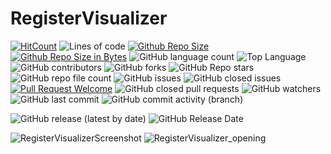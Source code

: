 # RegisterVisualizer
[![HitCount](https://hits.dwyl.com/rendayigit/RegisterVisualizer.svg?style=flat)](http://hits.dwyl.com/rendayigit/RegisterVisualizer)
![Lines of code](https://tokei.rs/b1/github/rendayigit/RegisterVisualizer)
[![Github Repo Size](https://img.shields.io/github/repo-size/rendayigit/RegisterVisualizer)](https://github.com/rendayigit/RegisterVisualizer)
[![Github Repo Size in Bytes](https://img.shields.io/github/languages/code-size/rendayigit/RegisterVisualizer)](https://github.com/rendayigit/RegisterVisualizer)
![GitHub language count](https://img.shields.io/github/languages/count/rendayigit/RegisterVisualizer)
![Top Language](https://img.shields.io/github/languages/top/rendayigit/RegisterVisualizer)
![GitHub contributors](https://img.shields.io/github/contributors/rendayigit/registervisualizer)
![GitHub forks](https://img.shields.io/github/forks/rendayigit/registervisualizer?style=flat)
![GitHub Repo stars](https://img.shields.io/github/stars/rendayigit/registervisualizer?style=flat)
![GitHub repo file count](https://img.shields.io/github/directory-file-count/rendayigit/registervisualizer?style=flat)
![GitHub issues](https://img.shields.io/github/issues-raw/rendayigit/registervisualizer)
![GitHub closed issues](https://img.shields.io/github/issues-closed-raw/rendayigit/registervisualizer)
[![Pull Request Welcome](https://img.shields.io/github/issues-pr/rendayigit/RegisterVisualizer)](https://github.com/rendayigit/RegisterVisualizer/pulls)
![GitHub closed pull requests](https://img.shields.io/github/issues-pr-closed-raw/rendayigit/registervisualizer)
![GitHub watchers](https://img.shields.io/github/watchers/rendayigit/registervisualizer)
![GitHub last commit](https://img.shields.io/github/last-commit/rendayigit/registervisualizer)
![GitHub commit activity (branch)](https://img.shields.io/github/commit-activity/m/rendayigit/registervisualizer)

![GitHub release (latest by date)](https://img.shields.io/github/downloads/rendayigit/registervisualizer/tag/total)
![GitHub Release Date](https://img.shields.io/github/release-date/rendayigit/registervisualizer)

![RegisterVisualizerScreenshot](https://github.com/rendayigit/RegisterVisualizer/assets/28491388/00eadebb-69ba-4415-bd9d-e32ca3e444ce)
![RegisterVisualizer_opening](https://github.com/rendayigit/RegisterVisualizer/assets/28491388/fb69434d-9ef0-42d2-9894-2ed013c06b37)
